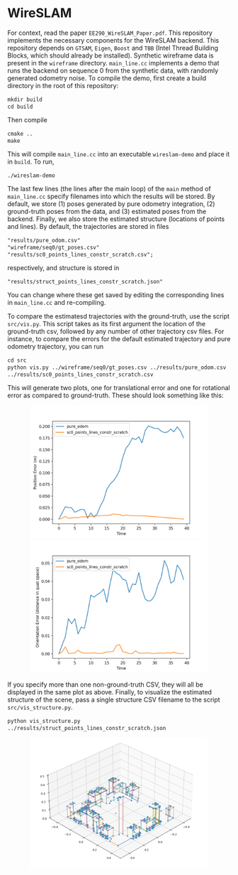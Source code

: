 # WireSLAM

For context, read the paper `EE290_WireSLAM_Paper.pdf`. This repository implements the necessary components for the WireSLAM backend. This repository depends on `GTSAM`, `Eigen`, `Boost` and `TBB` (Intel Thread Building Blocks, which should already be installed). Synthetic wireframe data is present in the `wireframe` directory. `main_line.cc` implements a demo that runs the backend on sequence 0 from the synthetic data, with randomly generated odometry noise. To compile the demo, first create a build directory in the root of this repository:

```
mkdir build
cd build
```
Then compile
```
cmake ..
make
```
This will compile `main_line.cc` into an executable `wireslam-demo` and place it in `build`. To run, 
```
./wireslam-demo
```

The last few lines (the lines after the main loop) of the `main` method of `main_line.cc` specify filenames into which the results will be stored. By default, we store (1) poses generated by pure odometry integration, (2) ground-truth poses from the data, and (3) estimated poses from the backend. Finally, we also store the estimated structure (locations of points and lines). By default, the trajectories are stored in files

```
"results/pure_odom.csv"
"wireframe/seq0/gt_poses.csv"
"results/sc0_points_lines_constr_scratch.csv";
```
respectively, and structure is stored in
```
"results/struct_points_lines_constr_scratch.json"
```
You can change where these get saved by editing the corresponding lines in `main_line.cc` and re-compiling.

To compare the estimatesd trajectories with the ground-truth, use the script `src/vis.py`. This script takes as its first argument the location of the ground-truth csv, followed by any number of other trajectory csv files. For instance, to compare the errors for the default estimated trajectory and pure odometry trajectory, you can run
```
cd src
python vis.py ../wireframe/seq0/gt_poses.csv ../results/pure_odom.csv ../results/sc0_points_lines_constr_scratch.csv
```
This will generate two plots, one for translational error and one for rotational error as compared to ground-truth. These should look something like this:

<p align="middle">
    <img src="./img/trans_err.png" width="400"/>
	<img src="./img/rot_err.png" width="400"/>
</p>

If you specify more than one non-ground-truth CSV, they will all be displayed in the same plot as above. Finally, to visualize the estimated structure of the scene, pass a single structure CSV filename to the script `src/vis_structure.py`.

```
python vis_structure.py ../results/struct_points_lines_constr_scratch.json
```

<p align="middle">
    <img src="./img/structure.png" width="400"/>
</p>



